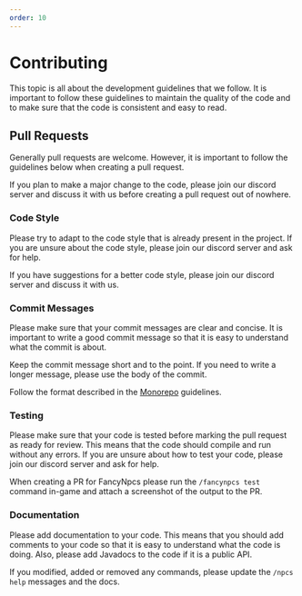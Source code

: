 ```yaml
---
order: 10
---
```

# Contributing

This topic is all about the development guidelines that we follow. It is important to follow these
guidelines to maintain the quality of the code and to make sure that the code is consistent and easy to read.

## Pull Requests

Generally pull requests are welcome. However, it is important to follow the guidelines below when creating a pull
request.

If you plan to make a major change to the code, please join our discord server and discuss it with us before creating a
pull request out of nowhere.

### Code Style

Please try to adapt to the code style that is already present in the project. If you are unsure about the code style,
please join our discord server and ask for help.

If you have suggestions for a better code style, please join our discord server and discuss it with us.

### Commit Messages

Please make sure that your commit messages are clear and concise. It is important to write a good commit message so that
it is easy to understand what the commit is about.

Keep the commit message short and to the point. If you need to write a longer message, please use the body of the
commit.

Follow the format described in the [Monorepo](monorepo.md) guidelines.

### Testing

Please make sure that your code is tested before marking the pull request as ready for review. This means that the code
should compile and run without any errors. If you are unsure about how to test your code, please join our discord server
and ask for help.

When creating a PR for FancyNpcs please run the `/fancynpcs test` command in-game and attach a screenshot of the output
to the PR.

### Documentation

Please add documentation to your code. This means that you should add comments to your code so that it is easy
to understand what the code is doing. Also, please add Javadocs to the code if it is a public API.

If you modified, added or removed any commands, please update the `/npcs help` messages and the docs.
